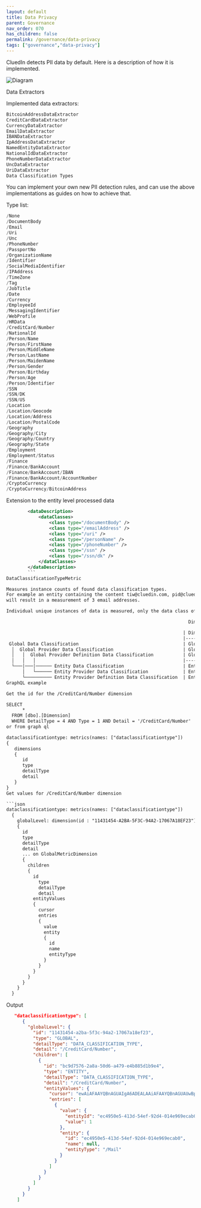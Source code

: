 ```yaml
---
layout: default
title: Data Privacy
parent: Governance
nav_order: 070
has_children: false
permalink: /governance/data-privacy
tags: ["governance","data-privacy"]
---
```


CluedIn detects PII data by default. Here is a description of how it is implemented.

![Diagram](../assets/images/governance/intro-compliance.png)  

Data Extractors

Implemented data extractors:

```csharp
BitcoinAddressDataExtractor
CreditCardDataExtractor
CurrencyDataExtractor
EmailDataExtractor
IBANDataExtractor
IpAddressDataExtractor
NamedEntityDataExtractor
NationalIdDataExtractor
PhoneNumberDataExtractor
UncDataExtractor
UriDataExtractor
Data Classification Types
```
You can implement your own new PII detection rules, and can use the above implementations as guides on how to achieve that. 

Type list:

```csharp
/None
/DocumentBody
/Email
/Uri
/Unc
/PhoneNumber
/PassportNo
/OrganizationName
/Identifier
/SocialMediaIdentifier
/IPAddress
/TimeZone
/Tag
/JobTitle
/Date
/Currency
/EmployeeId
/MessagingIdentifier
/WebProfile
/HRData
/CreditCard/Number
/NationalId
/Person/Name
/Person/FirstName
/Person/MiddleName
/Person/LastName
/Person/MaidenName
/Person/Gender
/Person/Birthday
/Person/Age
/Person/Identifier
/SSN
/SSN/DK
/SSN/US
/Location
/Location/Geocode
/Location/Address
/Location/PostalCode
/Geography
/Geography/City
/Geography/Country
/Geography/State
/Employment
/Employment/Status
/Finance
/Finance/BankAccount
/Finance/BankAccount/IBAN
/Finance/BankAccount/AccountNumber
/CryptoCurrency
/CryptoCurrency/BitcoinAddress
```
Extension to the entity level processed data

```xml
        <dataDescription>
        	<dataClasses>
        		<class type="/documentBody" />
        		<class type="/emailAddress" />
        		<class type="/uri" />
        		<class type="/personName" />
        		<class type="/phoneNumber" />
        		<class type="/ssn" />
        		<class type="/ssn/dk" />
        	</dataClasses>
        </dataDescription>
        ```
DataClassificationTypeMetric

Measures instance counts of found data classification types.
For example an entity containing the content tiw@cluedin.com, pid@cluedin.com, msh@cluedin.com
will result in a measurement of 3 email addresses.

Individual unique instances of data is measured, only the data class of the found is measured.

                                                                    Dimension Table:

                                                                  | DimensionType         | DetailType             | ProviderDefinitionId | ProviderId | Detail              | Persistence                       |
                                                                  |-----------------------|------------------------|----------------------|------------|---------------------|-----------------------------------|
 Global Data Classification                                       | Global                | DataClassificationType |                      |            | Classification Type | EntityMetric                      |
  │  Global Provider Data Classification                          | GlobalIntegrationType | DataClassificationType |                      | Id         | Classification Type | EntityMetric                      |
  │   │  Global Provider Definition Data Classification           | GlobalIntegration     | DataClassificationType | Id                   | Id         | Classification Type | EntityMetric                      |
  │   │   │                                                       |-----------------------|------------------------|----------------------|------------|---------------------|-----------------------------------|
  └───│───│────── Entity Data Classification                      | Entity                | DataClassificationType |                      |            | Classification Type | EntityMetric                      |
      │   └────── Entity Provider Data Classification             | EntityIntegrationType | DataClassificationType |                      | Id         | Classification Type | EntityMetric                      |
      └────────── Entity Provider Definition Data Classification  | EntityIntegration     | DataClassificationType | Id                   | Id         | Classification Type | EntityMetric                      |
GraphQL example

Get the id for the /CreditCard/Number dimension

SELECT 
      *
  FROM [dbo].[Dimension]
  WHERE DetailType = 4 AND Type = 1 AND Detail = '/CreditCard/Number'
or from graph ql

dataclassificationtype: metrics(names: ["dataclassificationtype"])
{
   dimensions
   {
      id
      type
      detailType
      detail
   }
}
Get values for /CreditCard/Number dimension

```json
dataclassificationtype: metrics(names: ["dataclassificationtype"]) 
  {
    globalLevel: dimension(id : "11431454-A2BA-5F3C-94A2-17067A18EF23")
    {
      id
      type
      detailType
      detail
      ... on GlobalMetricDimension
      {
        children
        {
          id
      		type
      		detailType
      		detail
          entityValues
          {
            cursor
            entries
            {
              value
              entity
              {
                id
                name
                entityType
              }
            }
          }
        }
      }
    }
  }
  ```
Output

```json
   "dataclassificationtype": [
      {
        "globalLevel": {
          "id": "11431454-a2ba-5f3c-94a2-17067a18ef23",
          "type": "GLOBAL",
          "detailType": "DATA_CLASSIFICATION_TYPE",
          "detail": "/CreditCard/Number",
          "children": [
            {
              "id": "bc9d7576-2a8a-50d6-a479-e4b885d1b9e4",
              "type": "ENTITY",
              "detailType": "DATA_CLASSIFICATION_TYPE",
              "detail": "/CreditCard/Number",
              "entityValues": {
                "cursor": "ewAiAFAAYQBnAGUAIgA6ADEALAAiAFAAYQBnAGUAUwBpAHoAZQAiADoAMgAwAH0A",
                "entries": [
                  {
                    "value": {
                      "entityId": "ec4950e5-413d-54ef-92d4-014e969ecab0",
                      "value": 1
                    },
                    "entity": {
                      "id": "ec4950e5-413d-54ef-92d4-014e969ecab0",
                      "name": null,
                      "entityType": "/Mail"
                    }
                  }
                ]
              }
            }
          ]
        }
      }
    ]
```
